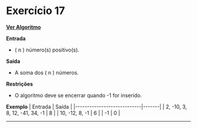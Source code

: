 # Exercício 17
[**Ver Algoritmo**](Algoritmo17.md)

**Entrada**

- \( n \) número(s) positivo(s).

**Saída**

- A soma dos \( n \) números.

**Restrições**

- O algoritmo deve se encerrar quando -1 for inserido.

**Exemplo**
| Entrada                    | Saída |
|----------------------------|-------|
| 2, -10, 3, 8, 12, -41, 34, -1 | 8    |
| 10, -12, 8, -1              | 6    |
| -1                         | 0    |

---
